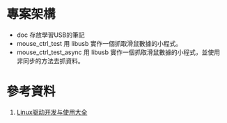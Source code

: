 # 專案架構
- doc
	存放學習USB的筆記
- mouse_ctrl_test
	用 libusb 實作一個抓取滑鼠數據的小程式。
- mouse_ctrl_test_async
	用 libusb 實作一個抓取滑鼠數據的小程式，並使用非同步的方法去抓資料。

# 參考資料
1. [Linux驱动开发与使用大全](https://e.coding.net/weidongshan/linux/doc_and_source_for_drivers.git)

